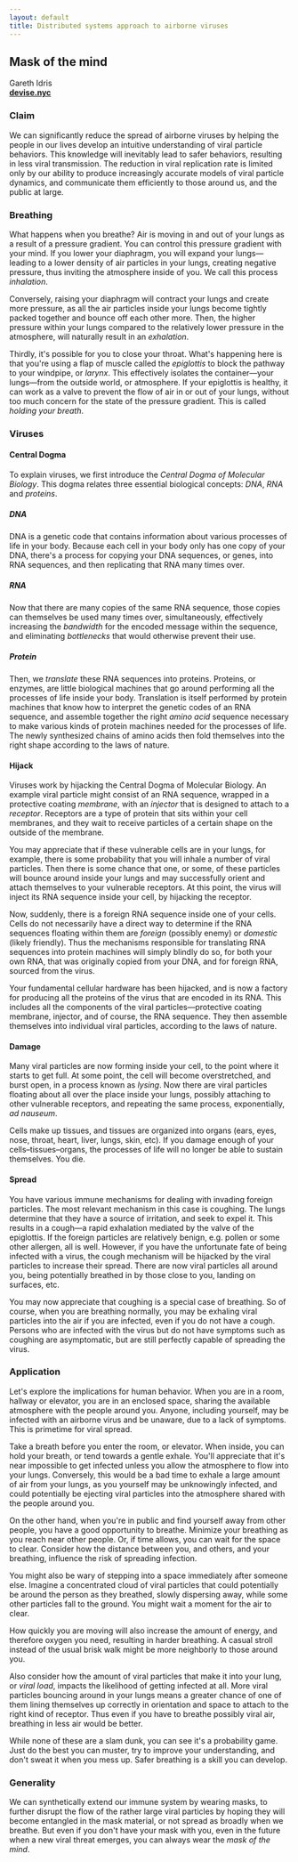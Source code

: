 ```yaml
---
layout: default
title: Distributed systems approach to airborne viruses
---
```

Mask of the mind
----------------

Gareth Idris  
[**devise.nyc**](https://devise.nyc)

### Claim

We can significantly reduce the spread of airborne viruses by helping the people in our lives develop an intuitive understanding of viral particle behaviors. This knowledge will inevitably lead to safer behaviors, resulting in less viral transmission. The reduction in viral replication rate is limited only by our ability to produce increasingly accurate models of viral particle dynamics, and communicate them efficiently to those around us, and the public at large.

### Breathing

What happens when you breathe? Air is moving in and out of your lungs as a result of a pressure gradient. You can control this pressure gradient with your mind. If you lower your diaphragm, you will expand your lungs—leading to a lower density of air particles in your lungs, creating negative pressure, thus inviting the atmosphere inside of you. We call this process *inhalation*.

Conversely, raising your diaphragm will contract your lungs and create more pressure, as all the air particles inside your lungs become tightly packed together and bounce off each other more. Then, the higher pressure within your lungs compared to the relatively lower pressure in the atmosphere, will naturally result in an *exhalation*.

Thirdly, it's possible for you to close your throat. What's happening here is that you're using a flap of muscle called the *epiglottis* to block the pathway to your windpipe, or *larynx*. This effectively isolates the container—your lungs—from the outside world, or atmosphere. If your epiglottis is healthy, it can work as a valve to prevent the flow of air in or out of your lungs, without too much concern for the state of the pressure gradient. This is called *holding your breath*.

### Viruses

#### Central Dogma

To explain viruses, we first introduce the *Central Dogma of Molecular Biology*. This dogma relates three essential biological concepts: *DNA*, *RNA* and *proteins*.

##### DNA

DNA is a genetic code that contains information about various processes of life in your body. Because each cell in your body only has one copy of your DNA, there's a process for copying your DNA sequences, or genes, into RNA sequences, and then replicating that RNA many times over.

##### RNA

Now that there are many copies of the same RNA sequence, those copies can themselves be used many times over, simultaneously, effectively increasing the *bandwidth* for the encoded message within the sequence, and eliminating *bottlenecks* that would otherwise prevent their use.

##### Protein

Then, we *translate* these RNA sequences into proteins. Proteins, or enzymes, are little biological machines that go around performing all the processes of life inside your body. Translation is itself performed by protein machines that know how to interpret the genetic codes of an RNA sequence, and assemble together the right *amino acid* sequence necessary to make various kinds of protein machines needed for the processes of life. The newly synthesized chains of amino acids then fold themselves into the right shape according to the laws of nature.

#### Hijack

Viruses work by hijacking the Central Dogma of Molecular Biology. An example viral particle might consist of an RNA sequence, wrapped in a protective coating *membrane*, with an *injector* that is designed to attach to a *receptor*. Receptors are a type of protein that sits within your cell membranes, and they wait to receive particles of a certain shape on the outside of the membrane.

You may appreciate that if these vulnerable cells are in your lungs, for example, there is some probability that you will inhale a number of viral particles. Then there is some chance that one, or some, of these particles will bounce around inside your lungs and may successfully orient and attach themselves to your vulnerable receptors. At this point, the virus will inject its RNA sequence inside your cell, by hijacking the receptor.

Now, suddenly, there is a foreign RNA sequence inside one of your cells. Cells do not necessarily have a direct way to determine if the RNA sequences floating within them are *foreign* (possibly enemy) or *domestic* (likely friendly). Thus the mechanisms responsible for translating RNA sequences into protein machines will simply blindly do so, for both your own RNA, that was originally copied from your DNA, and for foreign RNA, sourced from the virus.

Your fundamental cellular hardware has been hijacked, and is now a factory for producing all the proteins of the virus that are encoded in its RNA. This includes all the components of the viral particles—protective coating membrane, injector, and of course, the RNA sequence. They then assemble themselves into individual viral particles, according to the laws of nature.

#### Damage

Many viral particles are now forming inside your cell, to the point where it starts to get full. At some point, the cell will become overstretched, and burst open, in a process known as *lysing*. Now there are viral particles floating about all over the place inside your lungs, possibly attaching to other vulnerable receptors, and repeating the same process, exponentially, *ad nauseum*.

Cells make up tissues, and tissues are organized into organs (ears, eyes, nose, throat, heart, liver, lungs, skin, etc). If you damage enough of your cells–tissues–organs, the processes of life will no longer be able to sustain themselves. You die.

#### Spread

You have various immune mechanisms for dealing with invading foreign particles. The most relevant mechanism in this case is coughing. The lungs determine that they have a source of irritation, and seek to expel it. This results in a cough—a rapid exhalation mediated by the valve of the epiglottis. If the foreign particles are relatively benign, e.g. pollen or some other allergen, all is well. However, if you have the unfortunate fate of being infected with a virus, the cough mechanism will be hijacked by the viral particles to increase their spread. There are now viral particles all around you, being potentially breathed in by those close to you, landing on surfaces, etc.

You may now appreciate that coughing is a special case of breathing. So of course, when you are breathing normally, you may be exhaling viral particles into the air if you are infected, even if you do not have a cough. Persons who are infected with the virus but do not have symptoms such as coughing are asymptomatic, but are still perfectly capable of spreading the virus.

### Application

Let's explore the implications for human behavior. When you are in a room, hallway or elevator, you are in an enclosed space, sharing the available atmosphere with the people around you. Anyone, including yourself, may be infected with an airborne virus and be unaware, due to a lack of symptoms. This is primetime for viral spread.

Take a breath before you enter the room, or elevator. When inside, you can hold your breath, or tend towards a gentle exhale. You'll appreciate that it's near impossible to get infected unless you allow the atmosphere to flow into your lungs. Conversely, this would be a bad time to exhale a large amount of air from your lungs, as you yourself may be unknowingly infected, and could potentially be ejecting viral particles into the atmosphere shared with the people around you.

On the other hand, when you're in public and find yourself away from other people, you have a good opportunity to breathe. Minimize your breathing as you reach near other people. Or, if time allows, you can wait for the space to clear. Consider how the distance between you, and others, and your breathing, influence the risk of spreading infection.

You might also be wary of stepping into a space immediately after someone else. Imagine a concentrated cloud of viral particles that could potentially be around the person as they breathed, slowly dispersing away, while some other particles fall to the ground. You might wait a moment for the air to clear.

How quickly you are moving will also increase the amount of energy, and therefore oxygen you need, resulting in harder breathing. A casual stroll instead of the usual brisk walk might be more neighborly to those around you.

Also consider how the amount of viral particles that make it into your lung, or *viral load*, impacts the likelihood of getting infected at all. More viral particles bouncing around in your lungs means a greater chance of one of them lining themselves up correctly in orientation and space to attach to the right kind of receptor. Thus even if you have to breathe possibly viral air, breathing in less air would be better.

While none of these are a slam dunk, you can see it's a probability game. Just do the best you can muster, try to improve your understanding, and don't sweat it when you mess up. Safer breathing is a skill you can develop.

### Generality

We can synthetically extend our immune system by wearing masks, to further disrupt the flow of the rather large viral particles by hoping they will become entangled in the mask material, or not spread as broadly when we breathe. But even if you don't have your mask with you, even in the future when a new viral threat emerges, you can always wear the *mask of the mind*.
